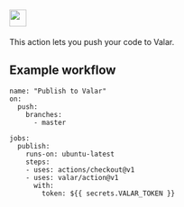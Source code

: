 # <img src="https://user-images.githubusercontent.com/3391295/95904392-bd2d0880-0d97-11eb-9ba8-c4e1b55dcc39.png" alt="action" height="30">


This action lets you push your code to Valar.

## Example workflow

```
name: "Publish to Valar"
on:
  push:
    branches:    
      - master

jobs:
  publish:
    runs-on: ubuntu-latest
    steps:
    - uses: actions/checkout@v1
    - uses: valar/action@v1
      with:
        token: ${{ secrets.VALAR_TOKEN }}
```
